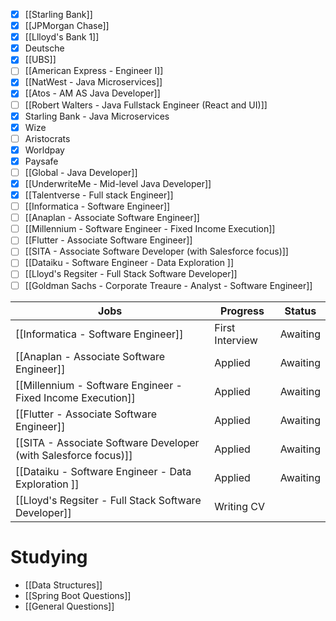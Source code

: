 - [x] [[Starling Bank]]
- [x] [[JPMorgan Chase]]
- [x] [[Llloyd's Bank 1]]
- [x] Deutsche
- [x] [[UBS]] 
- [ ] [[American Express - Engineer I]]
- [x] [[NatWest -  Java Microservices]] 
- [x] [[Atos - AM AS Java Developer]]
- [ ] [[Robert Walters - Java Fullstack Engineer (React and UI)]]
- [x] Starling Bank - Java Microservices 
- [x] Wize 
- [ ] Aristocrats
- [x] Worldpay 
- [x] Paysafe
- [ ] [[Global - Java Developer]]
- [x] [[UnderwriteMe - Mid-level Java Developer]] 
- [x] [[Talentverse - Full stack Engineer]] 
- [ ] [[Informatica - Software Engineer]]
- [ ] [[Anaplan - Associate Software Engineer]]
- [ ] [[Millennium - Software Engineer - Fixed Income Execution]]
- [ ] [[Flutter - Associate Software Engineer]]
- [ ] [[SITA - Associate Software Developer (with Salesforce focus)]]
- [ ] [[Dataiku - Software Engineer - Data Exploration ]]
- [ ] [[Lloyd's Regsiter - Full Stack Software Developer]]
- [ ] [[Goldman Sachs - Corporate Treaure - Analyst - Software Engineer]]

| Jobs                                                            | Progress        | Status   |
| --------------------------------------------------------------- | --------------- | -------- |
| [[Informatica - Software Engineer]]                             | First Interview | Awaiting |
| [[Anaplan - Associate Software Engineer]]                       | Applied         | Awaiting |
| [[Millennium - Software Engineer - Fixed Income Execution]]     | Applied         | Awaiting |
| [[Flutter - Associate Software Engineer]]                       | Applied         | Awaiting |
| [[SITA - Associate Software Developer (with Salesforce focus)]] | Applied         | Awaiting |
| [[Dataiku - Software Engineer - Data Exploration ]]<br>         | Applied         | Awaiting |
| [[Lloyd's Regsiter - Full Stack Software Developer]]            | Writing CV      |          |

# Studying
- [[Data Structures]]
- [[Spring Boot Questions]]
- [[General Questions]]


